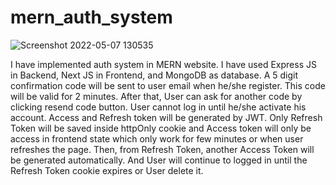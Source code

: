 # mern_auth_system


![Screenshot 2022-05-07 130535](https://user-images.githubusercontent.com/86003714/167255907-c5daace2-8301-45b4-9c04-c4e5e2dfc2d9.png)


I have implemented auth system in MERN website.
I have used Express JS in Backend, Next JS in Frontend, and MongoDB as database.
A 5 digit confirmation code will be sent to user email when he/she register.
This code will be valid for 2 minutes. After that, User can ask for another code by clicking resend code button.
User cannot log in until he/she activate his account.
Access and Refresh token will be generated by JWT.
Only Refresh Token will be saved inside httpOnly cookie and
Access token will only be access in frontend state which only work for few minutes or when user refreshes the page.
Then, from Refresh Token, another Access Token will be generated automatically.
And User will continue to logged in until the Refresh Token cookie expires or User delete it.
